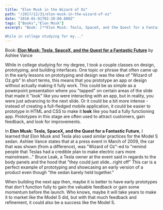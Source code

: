 ```yaml
---
title: "Elon Musk in the Wizard of Oz"
path: "/2017/12/31/elon-musk-in-the-wizard-of-oz"
date: "2018-01-01T02:30:00.000Z"
tags: ["Books","Elon Musk"]
excerpt: "Book: [**Elon Musk: Tesla, SpaceX, and the Quest for a Fantastic Future**](https://www.amazon.com/Elon-Musk-SpaceX-Fantastic-Future/dp/0062301233) by Ashlee Vance

While in college studying for my..."
---
```


Book: [**Elon Musk: Tesla, SpaceX, and the Quest for a Fantastic Future**](https://www.amazon.com/Elon-Musk-SpaceX-Fantastic-Future/dp/0062301233) by Ashlee Vance

While in college studying for my degree, I took a couple classes on design, prototyping, and building interfaces. One topic or phrase that often came up in the early lessons on prototyping and design was the idea of "Wizard of Oz.grb" In short terms, this means that you prototype an app or design without actually making it fully work. This could be as simple as a powerpoint presentation where you "tapped" on certain areas of the slide that made it "look" like you were interacting with an app, but in reality, you were just advancing to the next slide. Or it could be a bit more intense - instead of creating a full-fledged mobile application, it could be easier to prototype in HTML and CSS to make it **look** like you had a fully functioning app. Prototypes in this stage are often used to attract customers, gain feedback, and look for improvements.

In **Elon Musk: Tesla, SpaceX, and the Quest for a Fantastic Future**, I learned that Elon Musk and Tesla also used similar practices for the Model S sedan. Ashlee Vance states that at a press event in March of 2009, the car that was shown (from a difference), was "Wizard of Oz"-ed  to "remind people that Teslas had a credible plan to make electric cars more mainstream..." Bruce Leak, a Tesla owner at the event said in regards to the body panels and the hood that "they could just slide...right off" This car is a perfect example of prototyping and showcasing an early version of a product even though "the sedan barely held together."

When building the next app then, maybe it is better to have early prototypes that don't function fully to gain the valuable feedback or gain some momentum before the launch. Who knows, maybe it will take years to make it to market like the Model S did, but with that much feedback and refinement, it could also be a success like the Model S.
